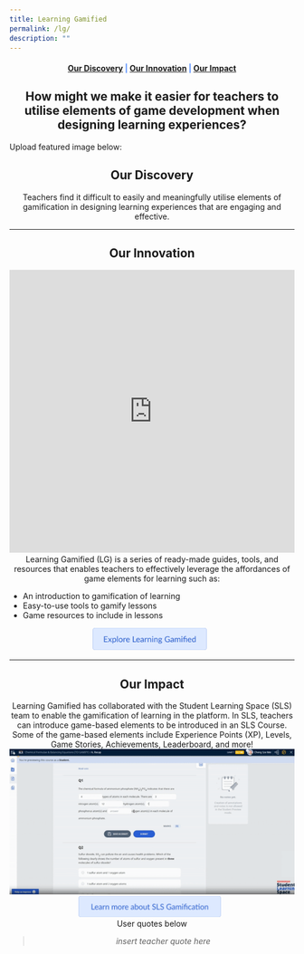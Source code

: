 ```yaml
---
title: Learning Gamified
permalink: /lg/
description: ""
---
```

<center><h4 style="color:#578ffe;"><a href="#discovery">Our Discovery</a>  |  <a href="#innovation">Our Innovation</a>  |  <a href="#impact">Our Impact</a></h4></center>

<center><h2>How might we make it easier for teachers to utilise elements of game development when designing learning experiences?</h2></center>

Upload featured image below:

<center><h2 id="discovery">Our Discovery</h2></center>
<center>Teachers find it difficult to easily and meaningfully utilise elements of gamification in designing learning experiences that are engaging and effective.</center>

-----------------

<center><h2 id="innovation">Our Innovation</h2></center>
<center><iframe src="https://docs.google.com/presentation/d/e/2PACX-1vRks09iQRMk8l74HHzjFkg2TUejRMp5-ip59XqtTIPyNBHU5OTfX9vqo-5fU9PUPw/embed?start=false&amp;loop=false&amp;" frameborder="0" width="100%" height="500" allowfullscreen="true"></iframe></center>

<center>Learning Gamified (LG) is a series of ready-made guides, tools, and resources that enables teachers to effectively leverage the affordances of game elements for learning such as:</center>
<ul>
	<li>An introduction to gamification of learning</li>
	<li>Easy-to-use tools to gamify lessons</li>
	<li>Game resources to include in lessons</li>
	</ul>

<center><a href="https://sites.google.com/moe.edu.sg/lg21/"><img src="/images/Buttons/explore%20lg.png" style="width:40%; display: inline; margin-right:0.5rem"></a></center>

------------------

<center><h2 id="impact">Our Impact</h2></center>

<center>Learning Gamified has collaborated with the Student Learning Space (SLS) team to enable the gamification of learning in the platform. In SLS, teachers can introduce game-based elements to be introduced in an SLS Course. Some of the game-based elements include Experience Points (XP), Levels, Game Stories, Achievements, Leaderboard, and more!</center>
<center><img src="/images/LG/lg%20sls.gif"></center>
<center><a href="https://www.learning.moe.edu.sg/sls/teachers/user-guide/vle/teacher/LessonManagement/AboutGamification.html"><img src="/images/Buttons/learn%20more%20lg.png" style="width:50%; display: inline; margin-right:0.5rem"></a></center>

<center>User quotes below</center>

<center><blockquote><i>insert teacher quote here</i></blockquote></center>